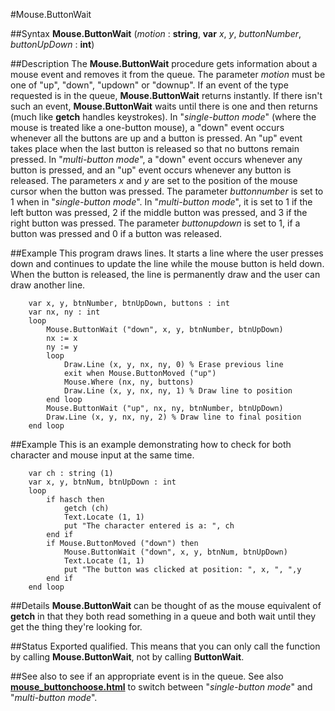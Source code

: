 
#Mouse.ButtonWait

##Syntax
**Mouse.ButtonWait** (_motion_ : **string**, 
**var** _x_, _y_, _buttonNumber_, _buttonUpDown_ : **int**)




##Description
The **Mouse.ButtonWait** procedure gets information about a mouse event and removes it from the queue.
The parameter _motion_ must be one of "up", "down", "updown" or "downup". If an event of the type requested is in the queue, **Mouse.ButtonWait** returns instantly. If there isn't such an event, **Mouse.ButtonWait** waits until there is one and then returns (much like **getch** handles keystrokes).
In "_single-button mode_" (where the mouse is treated like a one-button mouse), a "down" event occurs whenever all the buttons are up and a button is pressed. An "up" event takes place when the last button is released so that no buttons remain pressed.
In "_multi-button mode_", a "down" event occurs whenever any button is pressed, and an "up" event occurs whenever any button is released.
The parameters _x_ and _y_ are set to the position of the mouse cursor when the button was pressed. The parameter _buttonnumber_ is set to 1 when in "_single-button mode_". In  "_multi-button mode_", it is set to 1 if the left button was pressed, 2 if the middle button was pressed, and 3 if the right button was pressed. The parameter _buttonupdown_ is set to 1, if a button was pressed and 0 if a button was released. 



##Example
This program draws lines. It starts a line where the user presses down and continues to update the line while the mouse button is held down. When the button is released, the line is permanently draw and the user can draw another line.


        var x, y, btnNumber, btnUpDown, buttons : int
        var nx, ny : int
        loop
            Mouse.ButtonWait ("down", x, y, btnNumber, btnUpDown)
            nx := x
            ny := y
            loop
                Draw.Line (x, y, nx, ny, 0) % Erase previous line
                exit when Mouse.ButtonMoved ("up")
                Mouse.Where (nx, ny, buttons)
                Draw.Line (x, y, nx, ny, 1) % Draw line to position
            end loop
            Mouse.ButtonWait ("up", nx, ny, btnNumber, btnUpDown)
            Draw.Line (x, y, nx, ny, 2) % Draw line to final position
        end loop
##Example
This is an example demonstrating how to check for both character and mouse input at the same time.


        var ch : string (1)
        var x, y, btnNum, btnUpDown : int
        loop
            if hasch then
                getch (ch)
                Text.Locate (1, 1)
                put "The character entered is a: ", ch
            end if
            if Mouse.ButtonMoved ("down") then
                Mouse.ButtonWait ("down", x, y, btnNum, btnUpDown)
                Text.Locate (1, 1)
                put "The button was clicked at position: ", x, ", ",y
            end if
        end loop
##Details
**Mouse.ButtonWait** can be thought of as the mouse equivalent of **getch** in that they both read something in a queue and both wait until they get the thing they're looking for.



##Status
Exported qualified.
This means that you can only call the function by calling **Mouse.ButtonWait**, not by calling **ButtonWait**.



##See also
**[](Mouse.ButtonWait)** to see if an appropriate event is in the queue. See also **[mouse_buttonchoose.html](Mouse.ButtonChoose)** to switch between "_single-button mode_" and "_multi-button mode_".


